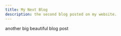 ```yaml
---
title: My Next Blog
description: the second blog posted on my website.
---
```


another big beautiful blog post